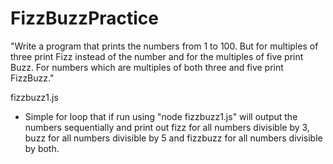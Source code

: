 # FizzBuzzPractice


"Write a program that prints the numbers from 1 to 100. But for multiples of three print Fizz instead of the number and for the multiples of five print Buzz. For numbers which are multiples of both three and five print FizzBuzz."

fizzbuzz1.js
- Simple for loop that if run using "node fizzbuzz1.js" will output the numbers sequentially and print out fizz for all numbers divisible by 3, buzz for all numbers divisible by 5 and fizzbuzz for all numbers divisible by both. 